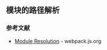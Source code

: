 ## 模块的路径解析

### 参考文献

- [Module Resolution](https://webpack.js.org/concepts/module-resolution/) - webpack.js.org